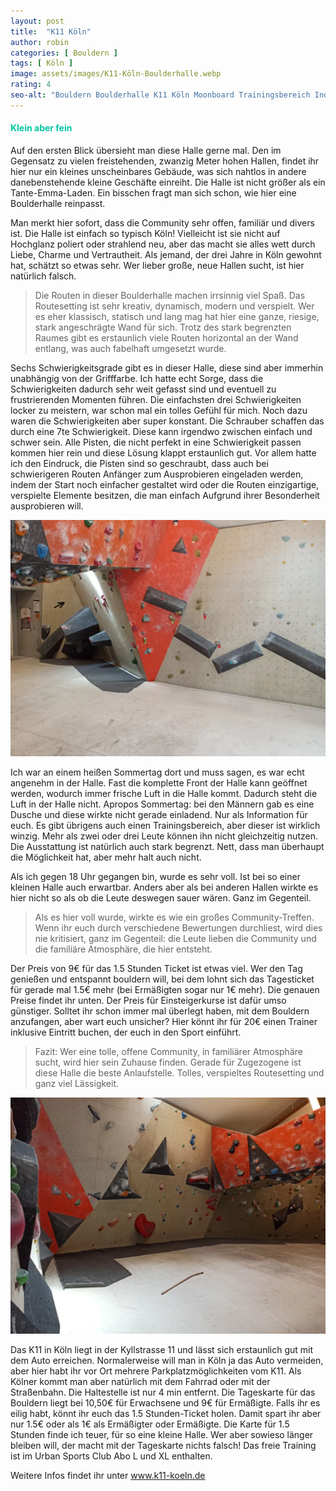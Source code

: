 ```yaml
---
layout: post
title:  "K11 Köln"
author: robin
categories: [ Bouldern ]
tags: [ Köln ]
image: assets/images/K11-Köln-Boulderhalle.webp
rating: 4
seo-alt: "Bouldern Boulderhalle K11 Köln Moonboard Trainingsbereich Indoor Klettern Kletterhalle"
---
```

#### <span style="color:#00c5a1">Klein aber fein</span>
Auf den ersten Blick übersieht man diese Halle gerne mal. Den im Gegensatz zu vielen freistehenden, zwanzig Meter hohen Hallen, findet ihr hier nur ein kleines unscheinbares Gebäude, was sich nahtlos in andere danebenstehende kleine Geschäfte einreiht. Die Halle ist nicht größer als ein Tante-Emma-Laden. Ein bisschen fragt man sich schon, wie hier eine Boulderhalle reinpasst. 


Man merkt hier sofort, dass die Community sehr offen, familiär und divers ist. 
Die Halle ist einfach so typisch Köln! Vielleicht ist sie nicht auf Hochglanz poliert oder strahlend neu, aber das macht sie alles wett durch Liebe, Charme und Vertrautheit. Als jemand, der drei Jahre in Köln gewohnt hat, schätzt so etwas sehr. Wer lieber große, neue Hallen sucht, ist hier natürlich falsch.

>Die Routen in dieser Boulderhalle machen irrsinnig viel Spaß. Das Routesetting ist sehr kreativ, dynamisch, modern und verspielt. Wer es eher klassisch, statisch und lang mag hat hier eine ganze, riesige, stark angeschrägte Wand für sich. Trotz des stark begrenzten Raumes gibt es erstaunlich viele Routen horizontal an der Wand entlang, was auch fabelhaft umgesetzt wurde.

Sechs Schwierigkeitsgrade gibt es in dieser Halle, diese sind aber immerhin unabhängig von der Grifffarbe. Ich hatte echt Sorge, dass die Schwierigkeiten dadurch sehr weit gefasst sind und eventuell zu frustrierenden Momenten führen. Die einfachsten drei Schwierigkeiten locker zu meistern, war schon mal ein tolles Gefühl für mich. Noch dazu waren die Schwierigkeiten aber super konstant. Die Schrauber schaffen das durch eine 7te Schwierigkeit. Diese kann irgendwo zwischen einfach und schwer sein. Alle Pisten, die nicht perfekt in eine Schwierigkeit passen kommen hier rein und diese Lösung klappt erstaunlich gut. Vor allem hatte ich den Eindruck, die Pisten sind so geschraubt, dass auch bei schwierigeren Routen Anfänger zum Ausprobieren eingeladen werden, indem der Start noch einfacher gestaltet wird oder die Routen einzigartige, verspielte Elemente besitzen, die man einfach Aufgrund ihrer Besonderheit ausprobieren will.  

<img src="/assets/images/einbinden/K11-Seitenwand-entlang-bouldern.webp" alt="Seitenwand" title="Seitenwand" />

Ich war an einem heißen Sommertag dort und muss sagen, es war echt angenehm in der Halle. Fast die komplette Front der Halle kann geöffnet werden, wodurch immer frische Luft in die Halle kommt. Dadurch steht die Luft in der Halle nicht. Apropos Sommertag: bei den Männern gab es eine Dusche und diese wirkte nicht gerade einladend. Nur als Information für euch. 
Es gibt übrigens auch einen Trainingsbereich, aber dieser ist wirklich winzig. Mehr als zwei oder drei Leute können ihn nicht gleichzeitig nutzen. Die Ausstattung ist natürlich auch stark begrenzt. Nett, dass man überhaupt die Möglichkeit hat, aber mehr halt auch nicht. 

Als ich gegen 18 Uhr gegangen bin, wurde es sehr voll. Ist bei so einer kleinen Halle auch erwartbar. Anders aber als bei anderen Hallen wirkte es hier nicht so als ob die Leute deswegen sauer wären. Ganz im Gegenteil. 
>Als es hier voll wurde, wirkte es wie ein großes Community-Treffen. Wenn ihr euch durch verschiedene Bewertungen durchliest, wird dies nie kritisiert, ganz im Gegenteil: die Leute lieben die Community und die familiäre Atmosphäre, die hier entsteht.

Der Preis von 9€ für das 1.5 Stunden Ticket ist etwas viel. Wer den Tag genießen und entspannt bouldern will, bei dem lohnt sich das Tagesticket für gerade mal 1.5€ mehr (bei Ermäßigten sogar nur 1€ mehr). Die genauen Preise findet ihr unten. Der Preis für Einsteigerkurse ist dafür umso günstiger. Solltet ihr schon immer mal überlegt haben, mit dem Bouldern anzufangen, aber wart euch unsicher? Hier könnt ihr für 20€ einen Trainer inklusive Eintritt buchen, der euch in den Sport einführt.

>Fazit: Wer eine tolle, offene Community, in familiärer Atmosphäre sucht, wird hier sein Zuhause finden. Gerade für Zugezogene ist diese Halle die beste Anlaufstelle. Tolles, verspieltes Routesetting und ganz viel Lässigkeit.

<img src="/assets/images/einbinden/k11-zweiter-boulderraum.webp" alt="Überblick" title="Überblick" />

Das K11 in Köln liegt in der Kyllstrasse 11 und lässt sich erstaunlich gut mit dem Auto erreichen. Normalerweise will man in Köln ja das Auto vermeiden, aber hier habt ihr vor Ort mehrere Parkplatzmöglichkeiten vom K11. Als Kölner kommt man aber natürlich mit dem Fahrrad oder mit der Straßenbahn. Die Haltestelle ist nur 4 min entfernt. Die Tageskarte für das Bouldern liegt bei 10,50€ für Erwachsene und 9€ für Ermäßigte. Falls ihr es eilig habt, könnt ihr euch das 1.5 Stunden-Ticket holen. Damit spart ihr aber nur 1.5€ oder als 1€ als Ermäßigter oder Ermäßigte. Die Karte für 1.5 Stunden finde ich teuer, für so eine kleine Halle. Wer aber sowieso länger bleiben will, der macht mit der Tageskarte nichts falsch! Das freie Training ist im Urban Sports Club Abo L und XL enthalten.

Weitere Infos findet ihr unter <a href="https://k11-koeln.de/" target="_blank">www.k11-koeln.de</a>
